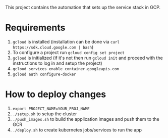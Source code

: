 This project contains the automation that sets up the service stack in GCP.

# Requirements
1. `gcloud` is installed (installation can be done
  via `curl https://sdk.cloud.google.com | bash`)
1. To configure a project run `gcloud config set project`
1. `gcloud` is initialized (if it's not then run `gcloud init` and proceed
  with the instructions to log in and setup the project)
1. `gcloud services enable container.googleapis.com`
1. `gcloud auth configure-docker`

# How to deploy changes
1. `export PROJECT_NAME=YOUR_PROJ_NAME`
1. `./setup.sh` to setup the cluster
1. `./push_images.sh` to build the application images and push them to the GCR
1. `./deploy.sh` to create kubernetes jobs/services to run the app
